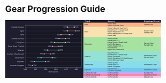 
# Gear Progression Guide
![Gear Progression Report](https://github.com/MattressPadley/WoW-data/blob/92f88bd12d2fdda337649c0384dc35e7d52e88be/img/gear_prog_report.png)